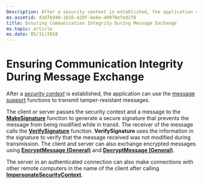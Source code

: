 ```yaml
---
Description: After a security context is established, the application can use the message support functions to transmit tamper-resistant messages.
ms.assetid: 43d7b940-1816-429f-be6e-40978efed278
title: Ensuring Communication Integrity During Message Exchange
ms.topic: article
ms.date: 05/31/2018
---
```


# Ensuring Communication Integrity During Message Exchange

After a [*security context*](https://docs.microsoft.com/windows/desktop/SecGloss/s-gly) is established, the application can use the [message support](authentication-functions.md) functions to transmit tamper-resistant messages.

The client or server passes the security context and a message to the [**MakeSignature**](/windows/desktop/api/Sspi/nf-sspi-makesignature) function to generate a secure signature that prevents the message from being modified while in transit. The receiver of the message calls the [**VerifySignature**](/windows/desktop/api/Sspi/nf-sspi-verifysignature) function. **VerifySignature** uses the information in the signature to verify that the message received was not modified during transmission. The client and server can also exchange encrypted messages using [**EncryptMessage (General)**](https://msdn.microsoft.com/en-us/library/Aa375378(v=VS.85).aspx) and [**DecryptMessage (General)**](https://msdn.microsoft.com/en-us/library/Aa375211(v=VS.85).aspx).

The server in an authenticated connection can also make connections with other remote computers in the name of the client after calling [**ImpersonateSecurityContext**](/windows/desktop/api/Sspi/nf-sspi-impersonatesecuritycontext).

 

 



